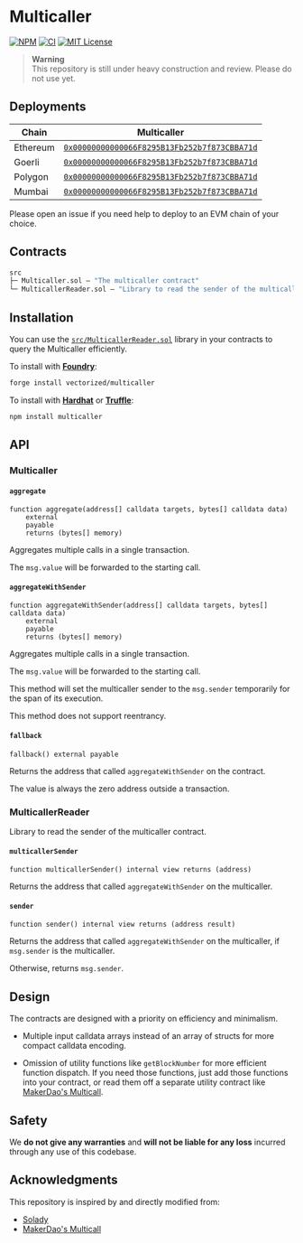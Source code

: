 # Multicaller

[![NPM][npm-shield]][npm-url]
[![CI][ci-shield]][ci-url]
[![MIT License][license-shield]][license-url]

> **Warning**   
> This repository is still under heavy construction and review. Please do not use yet.

## Deployments

| Chain | Multicaller |
|---|---|
| Ethereum | [`0x00000000000066F8295B13Fb252b7f873CBBA71d`](https://etherscan.io/address/0x00000000000066F8295B13Fb252b7f873CBBA71d) |
| Goerli | [`0x00000000000066F8295B13Fb252b7f873CBBA71d`](https://goerli.etherscan.io/address/0x00000000000066F8295B13Fb252b7f873CBBA71d) |
| Polygon | [`0x00000000000066F8295B13Fb252b7f873CBBA71d`](https://polygonscan.com/address/0x00000000000066F8295B13Fb252b7f873CBBA71d) |
| Mumbai | [`0x00000000000066F8295B13Fb252b7f873CBBA71d`](https://mumbai.polygonscan.com/address/0x00000000000066F8295B13Fb252b7f873CBBA71d) |


Please open an issue if you need help to deploy to an EVM chain of your choice.

## Contracts

```ml
src
├─ Multicaller.sol — "The multicaller contract"
└─ MulticallerReader.sol — "Library to read the sender of the multicaller contract"
``` 

## Installation

You can use the [`src/MulticallerReader.sol`](./src/MulticallerReader.sol) library in your contracts to query the Multicaller efficiently.

To install with [**Foundry**](https://github.com/gakonst/foundry):

```sh
forge install vectorized/multicaller
```

To install with [**Hardhat**](https://github.com/nomiclabs/hardhat) or [**Truffle**](https://github.com/trufflesuite/truffle):

```sh
npm install multicaller
```

## API

### Multicaller

#### `aggregate`
```solidity
function aggregate(address[] calldata targets, bytes[] calldata data)
    external
    payable
    returns (bytes[] memory)
```  
Aggregates multiple calls in a single transaction.

The `msg.value` will be forwarded to the starting call.

#### `aggregateWithSender`
```solidity
function aggregateWithSender(address[] calldata targets, bytes[] calldata data)
    external
    payable
    returns (bytes[] memory)
```  
Aggregates multiple calls in a single transaction.

The `msg.value` will be forwarded to the starting call.

This method will set the multicaller sender to the `msg.sender` temporarily for the span of its execution.

This method does not support reentrancy.

#### `fallback`
```solidity
fallback() external payable
```  
Returns the address that called `aggregateWithSender` on the contract.

The value is always the zero address outside a transaction.

### MulticallerReader

Library to read the sender of the multicaller contract.

#### `multicallerSender`
```solidity
function multicallerSender() internal view returns (address)
```  
Returns the address that called `aggregateWithSender` on the multicaller.

#### `sender`
```solidity
function sender() internal view returns (address result)
```  
Returns the address that called `aggregateWithSender` on the multicaller, if `msg.sender` is the multicaller.

Otherwise, returns `msg.sender`.

## Design

The contracts are designed with a priority on efficiency and minimalism. 

- Multiple input calldata arrays instead of an array of structs for more compact calldata encoding.

- Omission of utility functions like `getBlockNumber` for more efficient function dispatch. If you need those functions, just add those functions into your contract, or read them off a separate utility contract like [MakerDao's Multicall](https://github.com/makerdao/multicall).

## Safety

We **do not give any warranties** and **will not be liable for any loss** incurred through any use of this codebase.

## Acknowledgments

This repository is inspired by and directly modified from:

- [Solady](https://github.com/vectorized/solady)
- [MakerDao's Multicall](https://github.com/makerdao/multicall)


[npm-shield]: https://img.shields.io/npm/v/multicaller.svg
[npm-url]: https://www.npmjs.com/package/multicaller

[ci-shield]: https://img.shields.io/github/actions/workflow/status/vectorized/multicaller/ci.yml?label=build&branch=main
[ci-url]: https://github.com/vectorized/multicaller/actions/workflows/ci.yml

[license-shield]: https://img.shields.io/badge/License-MIT-green.svg
[license-url]: https://github.com/vectorized/multicaller/blob/main/LICENSE.txt
